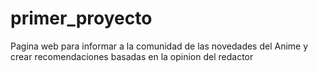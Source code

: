 # primer_proyecto

Pagina web para informar a la comunidad de las novedades del Anime y crear recomendaciones basadas en la opinion del redactor
